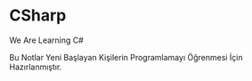 # CSharp
We Are Learning C#

Bu Notlar Yeni Başlayan Kişilerin Programlamayı Öğrenmesi İçin Hazırlanmıştır.
